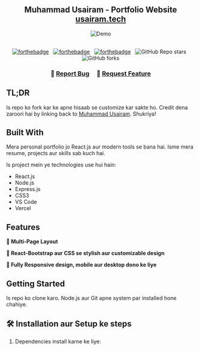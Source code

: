 <h2 align="center">
  Muhammad Usairam - Portfolio Website<br/>
  <a href="https://your-live-portfolio-link.com" target="_blank">usairam.tech</a>
</h2>
<div align="center">
  <img alt="Demo" src="./Images/readme-img1.png" />
</div>

<br/>

<center>

[![forthebadge](https://forthebadge.com/images/badges/built-with-love.svg)](https://forthebadge.com) &nbsp;
[![forthebadge](https://forthebadge.com/images/badges/made-with-javascript.svg)](https://forthebadge.com) &nbsp;
[![forthebadge](https://forthebadge.com/images/badges/open-source.svg)](https://forthebadge.com) &nbsp;
![GitHub Repo stars](https://img.shields.io/github/stars/mrusairam/Portfolio?color=red&logo=github&style=for-the-badge) &nbsp;
![GitHub forks](https://img.shields.io/github/forks/mrusairam/Portfolio?color=red&logo=github&style=for-the-badge)

</center>

<h3 align="center">
    🔹
    <a href="https://github.com/mrusairam/Portfolio/issues">Report Bug</a> &nbsp; &nbsp;
    🔹
    <a href="https://github.com/mrusairam/Portfolio/issues">Request Feature</a>
</h3>

## TL;DR

Is repo ko fork kar ke apne hisaab se customize kar sakte ho. Credit dena zaroori hai by linking back to [Muhammad Usairam](https://github.com/mrusairam). Shukriya!

## Built With

Mera personal portfolio jo React.js aur modern tools se bana hai. Isme mera resume, projects aur skills sab kuch hai.<br/>

Is project mein ye technologies use hui hain:

- React.js
- Node.js
- Express.js
- CSS3
- VS Code
- Vercel

## Features

**📖 Multi-Page Layout**

**🎨 React-Bootstrap aur CSS se stylish aur customizable design**

**📱 Fully Responsive design, mobile aur desktop dono ke liye**

## Getting Started

Is repo ko clone karo. Node.js aur Git apne system par installed hone chahiye.

## 🛠 Installation aur Setup ke steps

1. Dependencies install karne ke liye:

